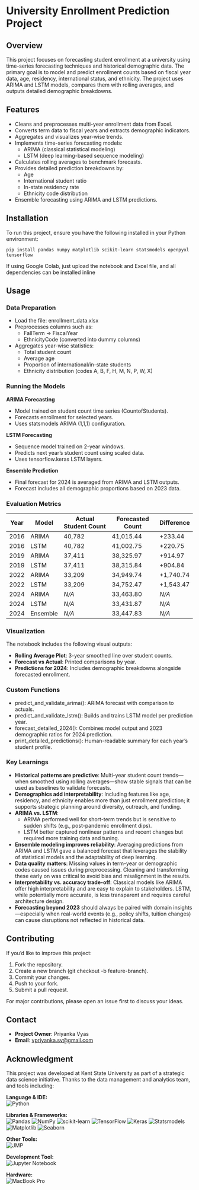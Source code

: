 # University Enrollment Prediction Project

## Overview
This project focuses on forecasting student enrollment at a university using time-series forecasting techniques and historical demographic data. The primary goal is to model and predict enrollment counts based on fiscal year data, age, residency, international status, and ethnicity. The project uses ARIMA and LSTM models, compares them with rolling averages, and outputs detailed demographic breakdowns.

## Features
- Cleans and preprocesses multi-year enrollment data from Excel.
- Converts term data to fiscal years and extracts demographic indicators.
- Aggregates and visualizes year-wise trends.
- Implements time-series forecasting models:
  - ARIMA (classical statistical modeling)
  - LSTM (deep learning-based sequence modeling)
- Calculates rolling averages to benchmark forecasts.
- Provides detailed prediction breakdowns by:
  - Age
  - International student ratio
  - In-state residency rate
  - Ethnicity code distribution
- Ensemble forecasting using ARIMA and LSTM predictions.

## Installation
To run this project, ensure you have the following installed in your Python environment:
```
pip install pandas numpy matplotlib scikit-learn statsmodels openpyxl tensorflow
```
If using Google Colab, just upload the notebook and Excel file, and all dependencies can be installed inline

## Usage
### Data Preparation
- Load the file: enrollment_data.xlsx
- Preprocesses columns such as:
  - FallTerm → FiscalYear
  - EthnicityCode (converted into dummy columns)
- Aggregates year-wise statistics:
  - Total student count
  - Average age
  - Proportion of international/in-state students
  - Ethnicity distribution (codes A, B, F, H, M, N, P, W, X)

### Running the Models
**ARIMA Forecasting**
- Model trained on student count time series (CountofStudents).
- Forecasts enrollment for selected years.
- Uses statsmodels ARIMA (1,1,1) configuration.

**LSTM Forecasting**
- Sequence model trained on 2-year windows.
- Predicts next year’s student count using scaled data.
- Uses tensorflow.keras LSTM layers.

**Ensemble Prediction**
- Final forecast for 2024 is averaged from ARIMA and LSTM outputs.
- Forecast includes all demographic proportions based on 2023 data.

### Evaluation Metrics

| Year | Model | Actual Student Count | Forecasted Count | Difference |
|------|--------|-----------------------|------------------|------------|
| 2016 | ARIMA  | 40,782                | 41,015.44        | +233.44    |
| 2016 | LSTM   | 40,782                | 41,002.75        | +220.75    |
| 2019 | ARIMA  | 37,411                | 38,325.97        | +914.97    |
| 2019 | LSTM   | 37,411                | 38,315.84        | +904.84    |
| 2022 | ARIMA  | 33,209                | 34,949.74        | +1,740.74  |
| 2022 | LSTM   | 33,209                | 34,752.47        | +1,543.47  |
| 2024 | ARIMA  | _N/A_                 | 33,463.80        | _N/A_      |
| 2024 | LSTM   | _N/A_                 | 33,431.87        | _N/A_      |
| 2024 | Ensemble | _N/A_               | 33,447.83        | _N/A_      |

### Visualization
The notebook includes the following visual outputs:
- **Rolling Average Plot**: 3-year smoothed line over student counts.
- **Forecast vs Actual**: Printed comparisons by year.
- **Predictions for 2024**: Includes demographic breakdowns alongside forecasted enrollment.
  
### Custom Functions
- predict_and_validate_arima(): ARIMA forecast with comparison to actuals.
- predict_and_validate_lstm(): Builds and trains LSTM model per prediction year.
- forecast_detailed_2024(): Combines model output and 2023 demographic ratios for 2024 prediction.
- print_detailed_predictions(): Human-readable summary for each year’s student profile.

### Key Learnings
- **Historical patterns are predictive**: Multi-year student count trends—when smoothed using rolling averages—show stable signals that can be used as baselines to validate forecasts.
- **Demographics add interpretability**: Including features like age, residency, and ethnicity enables more than just enrollment prediction; it supports strategic planning around diversity, outreach, and funding.
- **ARIMA vs. LSTM**:
  - ARIMA performed well for short-term trends but is sensitive to sudden shifts (e.g., post-pandemic enrollment dips).
  - LSTM better captured nonlinear patterns and recent changes but required more training data and tuning.
- **Ensemble modeling improves reliability**: Averaging predictions from ARIMA and LSTM gave a balanced forecast that leverages the stability of statistical models and the adaptability of deep learning.
- **Data quality matters**: Missing values in term-year or demographic codes caused issues during preprocessing. Cleaning and transforming these early on was critical to avoid bias and misalignment in the results.
- **Interpretability vs. accuracy trade-off**: Classical models like ARIMA offer high interpretability and are easy to explain to stakeholders. LSTM, while potentially more accurate, is less transparent and requires careful architecture design.
- **Forecasting beyond 2023** should always be paired with domain insights—especially when real-world events (e.g., policy shifts, tuition changes) can cause disruptions not reflected in historical data.

## Contributing
If you’d like to improve this project:
1. Fork the repository.
2. Create a new branch (git checkout -b feature-branch).
3. Commit your changes.
4. Push to your fork.
5. Submit a pull request.

For major contributions, please open an issue first to discuss your ideas.

## Contact
- **Project Owner**: Priyanka Vyas
- **Email**: vpriyanka.sv@gmail.com

## Acknowledgment
This project was developed at Kent State University as part of a strategic data science initiative. Thanks to the data management and analytics team, and tools including:

**Language & IDE:**  
![Python](https://img.shields.io/badge/Python-3.9+-blue?logo=python)

**Libraries & Frameworks:**  
![Pandas](https://img.shields.io/badge/Pandas-1.x-150458?logo=pandas)  ![NumPy](https://img.shields.io/badge/NumPy-1.x-013243?logo=numpy)  ![scikit-learn](https://img.shields.io/badge/scikit--learn-1.0+-F7931E?logo=scikit-learn)  ![TensorFlow](https://img.shields.io/badge/TensorFlow-2.x-FF6F00?logo=tensorflow)  ![Keras](https://img.shields.io/badge/Keras-2.x-D00000?logo=keras)  ![Statsmodels](https://img.shields.io/badge/Statsmodels-Enabled-green)  ![Matplotlib](https://img.shields.io/badge/Matplotlib-3.x-3776AB?logo=python)  ![Seaborn](https://img.shields.io/badge/Seaborn-0.11+-579ACA?logo=python)

**Other Tools:**  
![JMP](https://img.shields.io/badge/JMP-Validation%20%26%20Export-blue?logo=sas)

**Development Tool:**  
![Jupyter Notebook](https://img.shields.io/badge/Jupyter%20Notebook-Enabled-F37626?logo=jupyter)

**Hardware:**  
![MacBook Pro](https://img.shields.io/badge/MacBook%20Pro-Apple%20M1%20Pro-lightgrey?logo=apple&logoColor=white)

